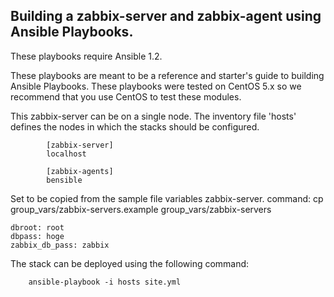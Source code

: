 Building a zabbix-server and zabbix-agent using Ansible Playbooks.
------------------------------------------------------------------

These playbooks require Ansible 1.2.

These playbooks are meant to be a reference and starter's guide to building
Ansible Playbooks. These playbooks were tested on CentOS 5.x so we recommend
that you use CentOS to test these modules.

This zabbix-server can be on a single node. The inventory file
'hosts' defines the nodes in which the stacks should be configured.

```
        [zabbix-server]
        localhost

        [zabbix-agents]
        bensible
```

Set to be copied from the sample file variables zabbix-server.
command:
        cp group_vars/zabbix-servers.example group_vars/zabbix-servers

```
dbroot: root
dbpass: hoge
zabbix_db_pass: zabbix
```

The stack can be deployed using the following
command:

        ansible-playbook -i hosts site.yml



